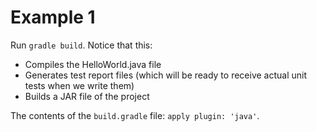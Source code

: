 Example 1
=========
Run `gradle build`. Notice that this:
- Compiles the HelloWorld.java file
- Generates test report files (which will be ready to receive actual unit tests when we write them)
- Builds a JAR file of the project

The contents of the `build.gradle` file: `apply plugin: 'java'`.
